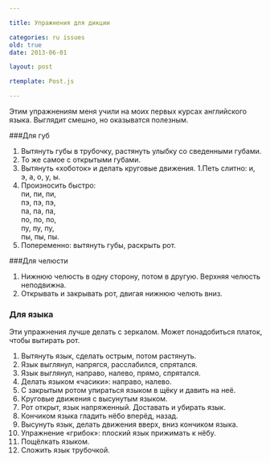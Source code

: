 ```yaml
---

title: Упражнения для дикции

categories: ru issues
old: true
date: 2013-06-01

layout: post

rtemplate: Post.js

---
```

Этим упражнениям меня учили на моих первых курсах английского языка. Выглядит
смешно, но оказыватся полезным.<excerpt/>

###Для губ
1. Вытянуть губы в трубочку, растянуть улыбку со сведенными губами.
1. То же самое с открытыми губами.
1. Вытянуть «хоботок» и делать круговые движения.
1.Петь слитно: и, э, а, о, у, ы.
1. Произносить быстро:<br/>
   пи, пи, пи,<br/>
   пэ, пэ, пэ,<br/>
   па, па, па,<br/>
   по, по, по,<br/>
   пу, пу, пу,<br/>
   пы, пы, пы.
1. Попеременно: вытянуть губы, раскрыть рот.

###Для челюсти
1. Нижнюю челюсть в одну сторону, потом в другую. Верхняя челюсть неподвижна.
1. Открывать и закрывать рот, двигая нижнюю челють вниз.

### Для языка
Эти упражнения лучше делать с зеркалом. Может понадобиться платок, чтобы
вытирать рот.

 1. Вытянуть язык, сделать острым, потом растянуть.
 1. Язык выглянул, напрягся, расслабился, спрятался.
 1. Язык выглянул, направо, налево, прямо, спрятался.
 1. Делать языком «часики»: направо, налево.
 1. С закрытым ротом упираться языком в щёку и давить на неё.
 1. Круговые движения с высунутым языком.
 1. Рот открыт, язык напряженный. Доставать и убирать язык.
 1. Кончиком языка гладить нёбо вперёд, назад.
 1. Высунуть язык, делать движения вверх, вниз кончиком языка.
 1. Упражнение «грибок»: плоский язык прижимать к нёбу.
 1. Пощёлкать языком.
 1. Сложить язык трубочкой.
